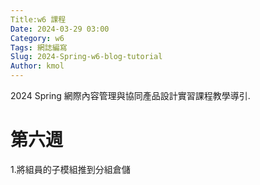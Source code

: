 ```yaml
---
Title:w6 課程
Date: 2024-03-29 03:00
Category: w6
Tags: 網誌編寫
Slug: 2024-Spring-w6-blog-tutorial
Author: kmol
---
```


2024 Spring 網際內容管理與協同產品設計實習課程教學導引.

<!-- PELICAN_END_SUMMARY -->

# 第六週

1.將組員的子模組推到分組倉儲